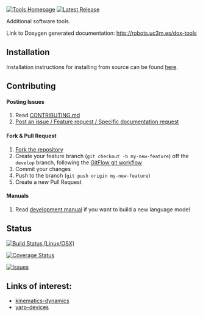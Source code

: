 [![Tools Homepage](https://img.shields.io/badge/roboticslab-tools-orange.svg)](http://robots.uc3m.es/dox-tools) [![Latest Release](https://img.shields.io/github/tag/roboticslab-uc3m/tools.svg?label=Latest%20Release)](https://github.com/roboticslab-uc3m/tools/tags)

Additional software tools.

Link to Doxygen generated documentation: http://robots.uc3m.es/dox-tools

## Installation

Installation instructions for installing from source can be found [here]( doc/tools-install.md ).

## Contributing

#### Posting Issues

1. Read [CONTRIBUTING.md](https://github.com/roboticslab-uc3m/tools/blob/master/CONTRIBUTING.md)
2. [Post an issue / Feature request / Specific documentation request](https://github.com/roboticslab-uc3m/tools/issues)

#### Fork & Pull Request

1. [Fork the repository](https://github.com/roboticslab-uc3m/tools/fork)
2. Create your feature branch (`git checkout -b my-new-feature`) off the `develop` branch, following the [GitFlow git workflow](https://www.atlassian.com/git/tutorials/comparing-workflows/gitflow-workflow)
3. Commit your changes
4. Push to the branch (`git push origin my-new-feature`)
5. Create a new Pull Request

#### Manuals
1. Read [development manual](https://github.com/roboticslab-uc3m/tools/blob/develop/doc/tools-development-manual.md) if you want to build a new language model

## Status

[![Build Status (Linux/OSX)](https://travis-ci.org/roboticslab-uc3m/tools.svg?branch=master)](https://travis-ci.org/roboticslab-uc3m/tools)

[![Coverage Status](https://coveralls.io/repos/roboticslab-uc3m/tools/badge.svg)](https://coveralls.io/r/roboticslab-uc3m/tools)

[![Issues](https://img.shields.io/github/issues/roboticslab-uc3m/tools.svg?label=Issues)](https://github.com/roboticslab-uc3m/tools/issues)

## Links of interest:

* [kinematics-dynamics](https://github.com/roboticslab-uc3m/kinematics-dynamics)
* [yarp-devices](https://github.com/roboticslab-uc3m/yarp-devices)

